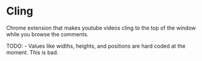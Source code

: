Cling
=====

Chrome extension that makes youtube videos cling to the top of the window while you browse the comments.

TODO:
	- Values like widths, heights, and positions are hard coded at the moment. This is bad.